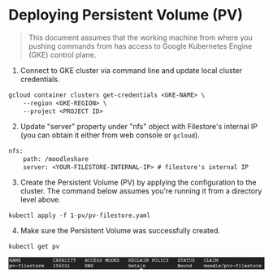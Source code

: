 # Deploying Persistent Volume (PV)

> This document assumes that the working machine from where you pushing commands from has access to Google Kubernetes Engine (GKE) control plane.

1. Connect to GKE cluster via command line and update local cluster credentials.

```
gcloud container clusters get-credentials <GKE-NAME> \
    --region <GKE-REGION> \
    --project <PROJECT ID>
```

2. Update "server" property under "nfs" object with Filestore's internal IP (you can obtain it either from web console or `gcloud`).

```
nfs:
    path: /moodleshare
    server: <YOUR-FILESTORE-INTERNAL-IP> # filestore's internal IP
```

3. Create the Persistent Volume (PV) by applying the configuration to the cluster. The command below assumes you're running it from a directory level above.

```
kubectl apply -f 1-pv/pv-filestore.yaml
```

4. Make sure the Persistent Volume was successfully created.

```
kubectl get pv
```

<p align="left">
    <img src="../img/pv-created.png">
</p>